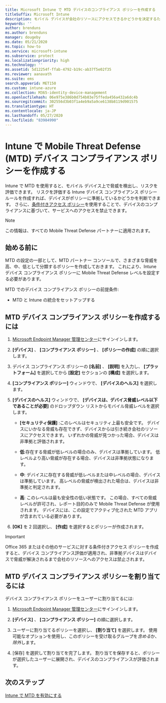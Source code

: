 ```yaml
---
title: Microsoft Intune で MTD デバイスのコンプライアンス ポリシーを作成する
titleSuffix: Microsoft Intune
description: モバイル デバイスが会社のリソースにアクセスできるかどうかを決定するために、MTD パートナー脅威レベルを使用する Intune デバイスのコンプライアンス ポリシーを作成します。
keywords: ''
author: brenduns
ms.author: brenduns
manager: dougeby
ms.date: 05/21/2020
ms.topic: how-to
ms.service: microsoft-intune
ms.subservice: protect
ms.localizationpriority: high
ms.technology: ''
ms.assetid: 5d12254f-ffab-4792-b19c-ab37f5e02f35
ms.reviewer: aanavath
ms.suite: ems
search.appverid: MET150
ms.custom: intune-azure
ms.collection: M365-identity-device-management
ms.openlocfilehash: 06e975e386b0d754b03e75ffeda456a432a6dc4b
ms.sourcegitcommit: 302556d3b03f1a4eb9a5a9ce6138b8119d901575
ms.translationtype: HT
ms.contentlocale: ja-JP
ms.lasthandoff: 05/27/2020
ms.locfileid: "83984990"
---
```

# <a name="create-mobile-threat-defense-mtd-device-compliance-policy-with-intune"></a>Intune で Mobile Threat Defense (MTD) デバイス コンプライアンス ポリシーを作成する

Intune で MTD を使用すると、モバイル デバイス上で脅威を検出し、リスクを評価できます。 リスクを評価する Intune デバイス コンプライアンス ポリシー ルールを作成すれば、デバイスがポリシーに準拠しているかどうかを判断できます。 さらに、[条件付きアクセス ポリシー](create-conditional-access-intune.md)を使用することで、デバイスのコンプライアンスに基づいて、サービスへのアクセスを禁止できます。

> [!NOTE]
> この情報は、すべての Mobile Threat Defense パートナーに適用されます。

## <a name="before-you-begin"></a>始める前に

MTD の設定の一部として、MTD パートナー コンソールで、さまざまな脅威を高、中、低として分類するポリシーを作成しておきます。 これにより、Intune デバイス コンプライアンス ポリシーに Mobile Threat Defense レベルを設定する必要があります。

MTD でのデバイス コンプライアンス ポリシーの前提条件:

- MTD と Intune の統合をセットアップする

## <a name="to-create-an-mtd-device-compliance-policy"></a>MTD デバイス コンプライアンス ポリシーを作成するには

1. [Microsoft Endpoint Manager 管理センター](https://go.microsoft.com/fwlink/?linkid=2109431)にサインインします。

2. **[デバイス]** 、 **[コンプライアンス ポリシー]** 、 **[ポリシーの作成]** の順に選択します。

3. デバイス コンプライアンス ポリシーの **[名前]** 、 **[説明]** を入力し、 **[プラットフォーム]** を選択してから **[設定]** セクションの **[構成]** を選択します。

4. **[コンプライアンス ポリシー]** ウィンドウで、 **[デバイスのヘルス]** を選択します。

5. **[デバイスのヘルス]** ウィンドウで、 **[デバイスは、デバイス脅威レベル以下であることが必要]** のドロップダウン リストからモバイル脅威レベルを選択します。

   - **[セキュリティ保護]** :このレベルはセキュリティ上最も安全です。 デバイスにいかなる脅威も存在できず、デバイスからは引き続き会社のリソースにアクセスできます。 いずれかの脅威が見つかった場合、デバイスは非準拠と評価されます。

   - **低**:存在する脅威が低レベルの場合のみ、デバイスは準拠しています。 低レベルより高い脅威が存在する場合、デバイスは非準拠状態になります。

   - **中**: デバイスに存在する脅威が低レベルまたは中レベルの場合、デバイスは準拠しています。 高レベルの脅威が検出された場合は、デバイスは非準拠と判定されます。

   - **高**: このレベルは最も安全性の低い状態です。 この場合、すべての脅威レベルが許可され、レポート目的のみで Mobile Threat Defense が使用されます。 デバイスには、この設定でアクティブ化された MTD アプリが含まれている必要があります。

6. **[OK]** を 2 回選択し、 **[作成]** を選択するとポリシーが作成されます。

> [!IMPORTANT]
> Office 365 またはその他のサービスに対する条件付きアクセス ポリシーを作成すると、デバイス コンプライアンス評価が適用され、非準拠デバイスはデバイスで脅威が解決されるまで会社のリソースへのアクセスは禁止されます。

## <a name="to-assign-an-mtd-device-compliance-policy"></a>MTD デバイス コンプライアンス ポリシーを割り当てるには

デバイス コンプライアンス ポリシーをユーザーに割り当てるには:

1. [Microsoft Endpoint Manager 管理センター](https://go.microsoft.com/fwlink/?linkid=2109431)にサインインします。

2. **[デバイス]** 、 **[コンプライアンス ポリシー]** の順に選択します。

3. ユーザーに割り当てるポリシーを選択し、 **[割り当て]** を選択します。 使用可能なオプションを使用し、このポリシーを受け取るグループを*含める*か、*除外*します。  

4. [保存] を選択して割り当てを完了します。 割り当てを保存すると、ポリシーが選択したユーザーに展開され、デバイスのコンプライアンスが評価されます。

## <a name="next-steps"></a>次のステップ

[Intune で MTD を有効にする](mtd-connector-enable.md)
